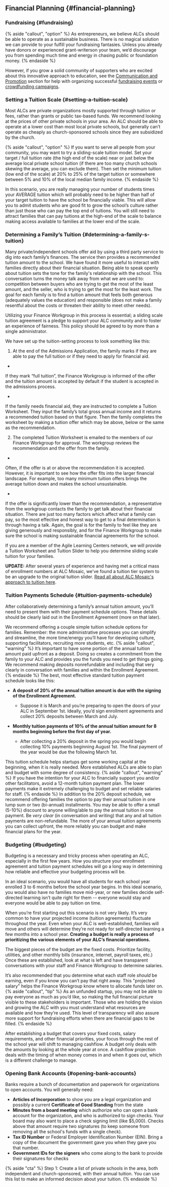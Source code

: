 ## Financial Planning {#financial-planning}

### Fundraising {#fundraising}

{% aside "callout", "option" %} As entrepreneurs, we believe ALCs should be able to operate as a sustainable business. There is no magical solution we can provide to your fulfill your fundraising fantasies. Unless you already have donors or experienced grant-writerson your team, we’d discourage you from spending much time and energy in chasing public or foundation money. {% endaside %}

However, if you grow a solid community of supporters who are excited about this innovative approach to education, see the [Communication and Promotion](../communication_&_promotion/README.md) section for help with organizing successful [fundraising events](../communication_&_promotion/marketing_campaigns_&_outreach.md#hosting-events) or [crowdfunding campaigns](../communication_&_promotion/marketing_campaigns_&_outreach.md#crowdfunding-campaigns).

### Setting a Tuition Scale {#setting-a-tuition-scale}

Most ALCs are private organizations mostly supported through  tuition or fees, rather than grants or public tax-based funds. We recommend looking at the prices of other private schools in your area. An ALC should be able to operate at a lower cost than most local private schools, but generally can’t operate as cheaply as church-sponsored schools since they are subsidized by the church. 

{% aside "callout", "option" %} If you want to serve all people from your community, you may want to try a sliding-scale tuition model. Set your target / full tuition rate (the high end of the scale) near or just below the average local private school tuition (if there are too many church schools skewing the average, you can exclude them). Then set the minimum tuition (low end of the scale) at 20% to 25% of the target tuition or somewhere between 5% and 10% of the local median family income. {% endaside %}

In this scenario, you are really managing your number of students times your AVERAGE tuition which will probably need to be higher than half of your target tuition to have the school be financially viable. This will allow you to admit students who are good fit to grow the school’s culture rather than just those who can pay the top end of tuitions. You will still need to attract families that can pay tuitions at the high-end of the scale to balance making access available to families at the lower end of the scale.

### Determining a Family’s Tuition {#determining-a-family-s-tuition}

Many private/independent schools offer aid by using a third party service to dig into each family’s finances.  The service then provides a recommended tuition amount to the school.  We have found it more useful to interact with families directly about their financial situation. Being able to speak openly about tuition sets the tone for the family's relationship with the school.  This conversation turns the money talk away from what we are used to: competition between buyers who are trying to get the most of the least amount, and the seller, who is trying to get the most for the least work. The goal for each family is to find a tuition amount that feels both generous (adequately values the education) and responsible (does not make a family resentful about the costs or threaten their ability to meet other needs).

Utilizing your Finance Workgroup in this process is essential; a sliding scale tuition agreement is a pledge to support your ALC community and to foster an experience of fairness.   This policy should be agreed to by more than a single administrator.

We have set up the tuition-setting process to look something like this:

1. At the end of the Admissions Application, the family marks if they are able to pay the full tuition or if they need to apply for financial aid.
  * 
If they mark “full tuition”, the Finance Workgroup is informed of the offer and the tuition amount is accepted by default if the student is accepted in the admissions process.

  * 
If the family needs financial aid, they are instructed to complete a Tuition Worksheet. They input the family’s total gross annual income and it returns a recommended tuition based on that figure. Then the family completes the worksheet by making a tuition offer which may be above, below or the same as the recommendation.

2. The completed Tuition Worksheet is emailed to the members of our Finance Workgroup for approval. The workgroup reviews the recommendation and the offer from the family.
  * 
Often, if the offer is at or above the recommendation it is accepted. However, it is important to see how the offer fits into the larger financial landscape.  For example, too many minimum tuition offers brings the average tuition down and makes the school unsustainable.

  * 
If the offer is significantly lower than the recommendation, a representative from the workgroup contacts the family to get talk about their financial situation. There are just too many factors which affect what a family can pay, so the most effective and honest way to get to a final determination is through having a talk. Again, the goal is for the family to feel like they are giving generously and responsibly, and for the Finance Workgroup to make sure the school is making sustainable financial agreements for the school.

If you are a member of the Agile Learning Centers network, we will provide a Tuition Worksheet and Tuition Slider to help you determine sliding scale tuition for your families.

****UPDATE:****
After several years of experience and having met a critical mass of enrollment numbers at ALC Mosaic, we've found a tuition tier system to be an upgrade to the original tuition slider. [Read all about ALC Mosaic's approach to tuition here](https://alcmosaic.org/tuition-info). 

### Tuition Payments Schedule {#tuition-payments-schedule}

After collaboratively determining a family’s annual tuition amount, you’ll need to present them with their payment schedule options. These details should be clearly laid out in the Enrollment Agreement (more on that later).

We recommend offering a couple simple tuition schedule options for families. Remember: the more administrative processes you can simplify and streamline, the more time/energy you’ll have for developing culture, supporting facilitators, recruiting more students, etc. 
{% aside "callout", "warning" %} It’s important to have some portion of the annual tuition amount paid upfront as a deposit. Doing so creates a commitment from the family to your ALC and provides you the funds you need to get things going. We recommend making deposits nonrefundable and including that very clearly in conversation with families and within the Enrollment Agreement. {% endaside %} 
The best, most effective standard tuition payment schedule looks like this:

*   **A deposit of 20% of the annual tuition amount is due with the signing of the Enrollment Agreement.**

    *   Suppose it is March and you’re preparing to open the doors of your ALC in September 1st. Ideally, you’d sign enrollment agreements and collect 20% deposits between March and July.
     
    
*   **Monthly tuition payments of 10% of the annual tuition amount for 8 months beginning before the first day of year.**

    *   After collecting a 20% deposit in the spring you would begin collecting 10% payments beginning August 1st. The final payment of the year would be due the following March 1st.
 
This tuition schedule helps startups get some working capital at the beginning, when it is really needed.  More established ALCs are able to plan and budget with some degree of consistency. 
{% aside "callout", "warning" %} If you have the intention for your ALC to financially support you and/or other facilitators, avoid a 12-month tuition payment plan. The lower payments make it extremely challenging to budget and set reliable salaries for staff. {% endaside %} 
In addition to the 20% deposit schedule, we recommend offering families the option to pay their annual tuition in one lump sum or two (bi-annual) installments. You may be able to offer a small (5-10%) discount to anyone willing/able to pay the annual tuition in one payment. Be _very clear_ (in conversation and writing) that any and all tuition payments are non-refundable. The more of your annual tuition agreements you can collect upfront, the more reliably you can budget and make financial plans for the year.


### Budgeting {#budgeting}

Budgeting is a necessary and tricky process when operating an ALC, especially in the first few years. How you structure your enrollment agreement and tuition payment schedules will go a long way in determining how reliable and effective your budgeting process will be.

In an ideal scenario, you would have all students for each school year enrolled 3 to 6 months before the school year begins. In this ideal scenario, you would also have no families move mid-year, or new families decide self-directed learning isn’t quite right for them -- everyone would stay and everyone would be able to pay tuition on time.

When you’re first starting out this scenario is not very likely. It’s very common to have your projected income (tuition agreements) fluctuate throughout the year. Even when your ALC is well-established, families will move and others will determine they’re not ready for self-directed learning a few months into a school year. **Creating a budget is really a process of prioritizing the various elements of your ALC’s financial operations.**

The biggest pieces of the budget are the fixed costs. Prioritize facility, utilities, and other monthly bills (insurance, internet, payroll taxes, etc.) Once these are established, look at what is left and have transparent conversations with your staff and Finance Workgroup to determine salaries.

It’s also recommended that you determine what each staff role *should* be earning, even if you know you can’t pay that right away. This "projected salary" helps the Finance Workgroup know where to allocate funds later on. {% aside "callout", "tip" %} As an unfunded startup, you may not be able to pay everyone as much as you’d like, so making the full financial picture visible to these stakeholders is important. Those who are holding the vision and growing the ALC with you must understand what resources are available and how they’re used. This level of transparency will also assure more support for fundraising efforts when there are financial gaps to be filled. {% endaside %}

After establishing a budget that covers your fixed costs, salary requirements, and other financial priorities, your focus through the rest of the school year will shift to managing cashflow. A budget only deals with the amounts by looking at the whole year at once. A cashflow projection deals with the timing of when money comes in and when it goes out, which is a different challenge to manage.

### Opening Bank Accounts {#opening-bank-accounts}

Banks require a bunch of documentation and paperwork for organizations to open accounts. You will generally need:

*   **Articles of Incorporation** to show you are a legal organization and possibly a current **Certificate of Good Standing** from the state
*   **Minutes from a board meeting** which authorize who can open a bank account for the organization, and who is authorized to sign checks. Your board may also want to place a check signing limit (like $5,000).  Checks above that amount require two signatures (to keep someone from removing all the school's funds with a single check).
*   **Tax ID Number** or Federal Employer Identification Number (EIN). Bring a copy of the document the government gave you when they gave you that number.
*   **Government IDs for the signers** who come along to the bank to provide their signatures for checks
  
{% aside "cta" %}
Step 1: Create a list of private schools in the area, both independent and church-sponsored, with their annual tuition.  You can use this list to make an informed decision about your tuition.
{% endaside %}

